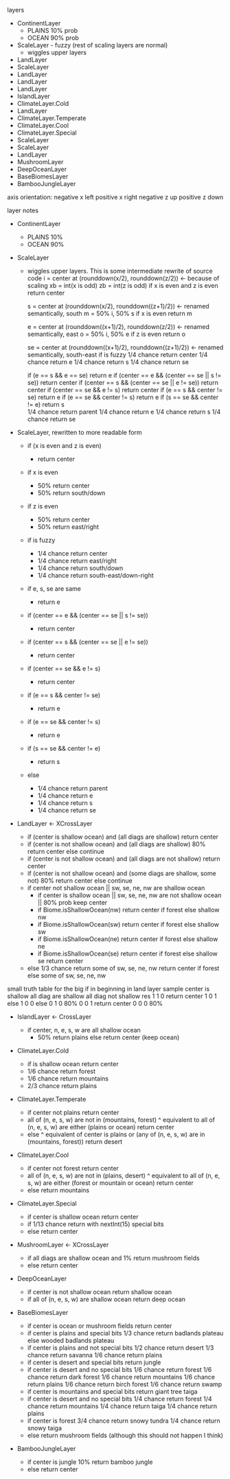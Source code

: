 layers
- ContinentLayer
  - PLAINS 10% prob
  - OCEAN 90% prob
- ScaleLayer - fuzzy (rest of scaling layers are normal)
  - wiggles upper layers
- LandLayer
- ScaleLayer
- LandLayer
- LandLayer
- LandLayer
- IslandLayer
- ClimateLayer.Cold
- LandLayer
- ClimateLayer.Temperate
- ClimateLayer.Cool
- ClimateLayer.Special
- ScaleLayer
- ScaleLayer
- LandLayer
- MushroomLayer
- DeepOceanLayer
- BaseBiomesLayer
- BambooJungleLayer

axis orientation:
 negative x left
 positive x right
 negative z up
 positive z down
 
layer notes
- ContinentLayer
  - PLAINS 10%
  - OCEAN 90%

- ScaleLayer
  - wiggles upper layers. This is some intermediate rewrite of source code
    i = center at (rounddown(x/2), rounddown(z/2))  <- because of scaling
    xb = int(x is odd)
    zb = int(z is odd)
    if x is even and z is even return center
    
    s = center at (rounddown(x/2), rounddown((z+1)/2))  <- renamed semantically, south
    m = 50% i, 50% s
    if x is even return m
    
    e = center at (rounddown((x+1)/2), rounddown(z/2))  <- renamed semantically, east
    o = 50% i, 50% e
    if z is even return o

    se = center at (rounddown((x+1)/2), rounddown((z+1)/2))  <- renamed semantically, south-east
    if is fuzzy
      1/4 chance return center
      1/4 chance return e
      1/4 chance return s
      1/4 chance return se

    if (e == s && e == se) return e
    if (center == e && (center == se || s != se)) return center
    if (center == s && (center == se || e != se)) return center
    if (center == se && e != s) return center
    if (e == s && center != se) return e
    if (e == se && center != s) return e
    if (s == se && center != e) return s    
    1/4 chance return parent
    1/4 chance return e
    1/4 chance return s
    1/4 chance return se

- ScaleLayer, rewritten to more readable form
  - if (x is even and z is even) 
    - return center
  
  - if x is even
    - 50% return center
    - 50% return south/down

  - if z is even
    - 50% return center
    - 50% return east/right
    
  - if is fuzzy
    - 1/4 chance return center
    - 1/4 chance return east/right
    - 1/4 chance return south/down
    - 1/4 chance return south-east/down-right

  - if e, s, se are same
    - return e
  - if (center == e && (center == se || s != se))
    - return center
  - if (center == s && (center == se || e != se)) 
    - return center
  - if (center == se && e != s)
    - return center
  - if (e == s && center != se)
    - return e
  - if (e == se && center != s)
    - return e
  - if (s == se && center != e)
    - return s
  - else
    - 1/4 chance return parent
    - 1/4 chance return e
    - 1/4 chance return s
    - 1/4 chance return se      
 
      
- LandLayer <- XCrossLayer
  - if (center is shallow ocean) and (all diags are shallow)
      return center
  - if (center is not shallow ocean) and (all diags are shallow)
      80% return center else continue
  - if (center is not shallow ocean) and (all diags are not shallow)
      return center
  - if (center is not shallow ocean) and (some diags are shallow, some not)
      80% return center else continue
  - if center not shallow ocean || sw, se, ne, nw are shallow ocean
    - if center is shallow ocean || sw, se, ne, nw are not shallow ocean || 80% prob
        keep center
    - if Biome.isShallowOcean(nw)
          return center if forest else shallow nw
    - if Biome.isShallowOcean(sw)
          return center if forest else shallow sw
    - if Biome.isShallowOcean(ne)
          return center if forest else shallow ne
    - if Biome.isShallowOcean(se)
          return center if forest else shallow se
      return center
  - else
      1/3 chance return some of sw, se, ne, nw
      return center if forest else some of sw, se, ne, nw 

small truth table for the big if in beginning in land layer sample
center is shallow   all diag are shallow    all diag not shallow    res
1                   1                       0                       return center
1                   0                       1                       else
1                   0                       0                       else
0                   1                       0                       80%
0                   0                       1                       return center
0                   0                       0                       80%

- IslandLayer <- CrossLayer
  - if center, n, e, s, w are all shallow ocean
    - 50% return plains else return center (keep ocean)
        
- ClimateLayer.Cold
  - if is shallow ocean
      return center
  - 1/6 chance return forest
  - 1/6 chance return mountains
  - 2/3 chance return plains
     
- ClimateLayer.Temperate
  - if center not plains
      return center
  - all of (n, e, s, w) are not in (mountains, forest)
      ^ equivalent to all of (n, e, s, w) are either (plains or ocean)
      return center
  - else
      ^ equivalent of center is plains or (any of (n, e, s, w) are in (mountains, forest))
      return desert

- ClimateLayer.Cool
  - if center not forest
      return center
  - all of (n, e, s, w) are not in (plains, desert)
        ^ equivalent to all of (n, e, s, w) are either (forest or mountain or ocean)
      return center
  - else return mountains

- ClimateLayer.Special
  - if center is shallow ocean
      return center
  - if 1/13 chance
      return with nextInt(15) special bits
  - else return center

- MushroomLayer <- XCrossLayer
  - if all diags are shallow ocean and 1% return mushroom fields
  - else return center

- DeepOceanLayer
  - if center is not shallow ocean
      return shallow ocean
  - if all of (n, e, s, w) are shallow ocean
      return deep ocean

- BaseBiomesLayer
  - if center is ocean or mushroom fields
      return center
  - if center is plains and special bits
      1/3 chance return badlands plateau else wooded badlands plateau
  - if center is plains and not special bits
      1/2 chance return desert
      1/3 chance return savanna
      1/6 chance return plains
  - if center is desert and special bits
      return jungle
  - if center is desert and no special bits
      1/6 chance return forest
      1/6 chance return dark forest
      1/6 chance return mountains
      1/6 chance return plains
      1/6 chance return birch forest
      1/6 chance return swamp
  - if center is mountains and special bits
      return giant tree taiga
  - if center is desert and no special bits
      1/4 chance return forest
      1/4 chance return mountains
      1/4 chance return taiga
      1/4 chance return plains
  - if center is forest
      3/4 chance return snowy tundra
      1/4 chance return snowy taiga
  - else return mushroom fields (although this should not happen I think)
  
- BambooJungleLayer
  - if center is jungle
      10% return bamboo jungle
  - else return center